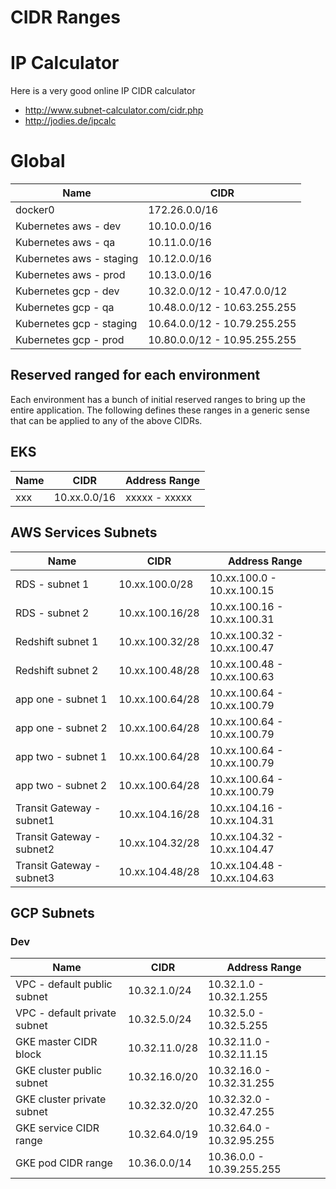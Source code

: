 CIDR Ranges
=====================

# IP Calculator
Here is a very good online IP CIDR calculator

* http://www.subnet-calculator.com/cidr.php
* http://jodies.de/ipcalc


# Global

| Name                              | CIDR          |
|-----------------------------------|---------------|
| docker0                           | 172.26.0.0/16 |
| Kubernetes aws - dev              | 10.10.0.0/16  |
| Kubernetes aws - qa               | 10.11.0.0/16  |
| Kubernetes aws - staging          | 10.12.0.0/16  |
| Kubernetes aws - prod             | 10.13.0.0/16  |
| Kubernetes gcp - dev              | 10.32.0.0/12 - 10.47.0.0/12  |
| Kubernetes gcp - qa               | 10.48.0.0/12 - 10.63.255.255  |
| Kubernetes gcp - staging          | 10.64.0.0/12 - 10.79.255.255  |
| Kubernetes gcp - prod             | 10.80.0.0/12 - 10.95.255.255  |


## Reserved ranged for each environment
Each environment has a bunch of initial reserved ranges to bring up the entire
application.  The following defines these ranges in a generic sense that can
be applied to any of the above CIDRs.

## EKS
| Name             | CIDR         | Address Range |
|------------------|--------------|---------------|
| xxx              | 10.xx.0.0/16 | xxxxx - xxxxx |

## AWS Services Subnets
| Name                                  | CIDR             | Address Range               |
|---------------------------------------|------------------|-----------------------------|
| RDS  - subnet 1                       | 10.xx.100.0/28   | 10.xx.100.0  - 10.xx.100.15 |
| RDS  - subnet 2                       | 10.xx.100.16/28  | 10.xx.100.16 - 10.xx.100.31 |
| Redshift subnet 1                     | 10.xx.100.32/28  | 10.xx.100.32 - 10.xx.100.47 |
| Redshift subnet 2                     | 10.xx.100.48/28  | 10.xx.100.48 - 10.xx.100.63 |
| app one - subnet 1                    | 10.xx.100.64/28  | 10.xx.100.64 - 10.xx.100.79 |
| app one - subnet 2                    | 10.xx.100.64/28  | 10.xx.100.64 - 10.xx.100.79 |
| app two - subnet 1                    | 10.xx.100.64/28  | 10.xx.100.64 - 10.xx.100.79 |
| app two - subnet 2                    | 10.xx.100.64/28  | 10.xx.100.64 - 10.xx.100.79 |
| Transit Gateway - subnet1             | 10.xx.104.16/28  | 10.xx.104.16 - 10.xx.104.31 |
| Transit Gateway - subnet2             | 10.xx.104.32/28  | 10.xx.104.32 - 10.xx.104.47 |
| Transit Gateway - subnet3             | 10.xx.104.48/28  | 10.xx.104.48 - 10.xx.104.63 |

## GCP Subnets

### Dev
| Name                                  | CIDR             | Address Range               |
|---------------------------------------|------------------|-----------------------------|
| VPC - default public subnet           | 10.32.1.0/24     | 10.32.1.0 - 10.32.1.255     |
| VPC - default private subnet          | 10.32.5.0/24     | 10.32.5.0 - 10.32.5.255     |
| GKE master CIDR block                 | 10.32.11.0/28    | 10.32.11.0 - 10.32.11.15    |
| GKE cluster public subnet             | 10.32.16.0/20    | 10.32.16.0 - 10.32.31.255   |
| GKE cluster private subnet            | 10.32.32.0/20    | 10.32.32.0 - 10.32.47.255   |
| GKE service CIDR range                | 10.32.64.0/19    | 10.32.64.0 - 10.32.95.255   |
| GKE pod CIDR range                    | 10.36.0.0/14     | 10.36.0.0 - 10.39.255.255   |
